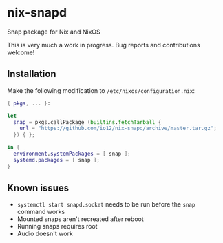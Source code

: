 # nix-snapd

Snap package for Nix and NixOS

This is very much a work in progress.
Bug reports and contributions welcome!

## Installation

Make the following modification to `/etc/nixos/configuration.nix`:

``` nix
{ pkgs, ... }:

let
  snap = pkgs.callPackage (builtins.fetchTarball {
    url = "https://github.com/io12/nix-snapd/archive/master.tar.gz";
  }) { };

in {
  environment.systemPackages = [ snap ];
  systemd.packages = [ snap ];
}
```

## Known issues

- `systemctl start snapd.socket` needs to be run before the `snap` command works
- Mounted snaps aren't recreated after reboot
- Running snaps requires root
- Audio doesn't work
